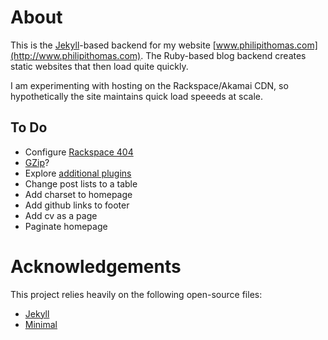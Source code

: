 # About
This is the [Jekyll](http://jekyllrb.com)-based backend for my website [www.philipithomas.com](http://www.philipithomas.com). The Ruby-based blog backend creates static websites that then load quite quickly.

I am experimenting with hosting on the Rackspace/Akamai CDN, so hypothetically the site maintains quick load speeeds at scale.


## To Do
* Configure [Rackspace 404](http://docs.rackspace.com/files/api/v1/cf-devguide/content/Set_Error_Pages_for_Static_Website-dle4005.html) 
* [GZip](http://cliffle.com/software/jekyll-gzip/)?
* Explore [additional plugins](https://github.com/mojombo/jekyll/wiki/Plugins)
* Change post lists to a table
* Add charset to homepage
* Add github links to footer
* Add cv as a page
* Paginate homepage

# Acknowledgements
This project relies heavily on the following open-source files:
* [Jekyll](http://jekyllrb.com)
* [Minimal](https://github.com/orderedlist/minimal)